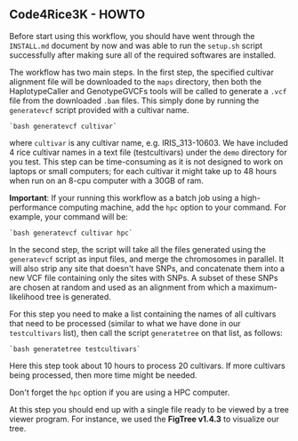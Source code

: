 ## Code4Rice3K - HOWTO

Before start using this workflow, you should have went through the `INSTALL.md` document by now and was able to run the `setup.sh` script 
successfully after making sure all of the required softwares are installed. 

The workflow has two main steps. In the first step, the specified cultivar alignment file will be downloaded to the `maps` directory, 
then both the HaplotypeCaller and GenotypeGVCFs tools will be called to generate a `.vcf` file from the downloaded `.bam` files. This simply 
done by running the `generatevcf` script provided with a cultivar name.

	`bash generatevcf cultivar`


where `cultivar` is any cultivar name, e.g. IRIS_313-10603. We have included 4 rice cultivar names in a text file (testcultivars) under 
the `demo` directory for you test. This step can be time-consuming as it is not designed to work on laptops or small computers; for each 
cultivar it might take up to 48 hours when run on an 8-cpu computer with a 30GB of ram.

**Important**: If your running this workflow as a batch job using a high-performance computing machine, add the `hpc` option to your 
command. For example, your command will be:

	`bash generatevcf cultivar hpc`


In the second step, the script will take all the files generated using the `generatevcf` script as input files, and merge the
chromosomes in parallel. It will also strip any site that doesn't have SNPs, and concatenate them into a new VCF file containing
only the sites with SNPs. A subset of these SNPs are chosen at random and used as an alignment from which a maximum-likelihood tree
is generated.

For this step you need to make a list containing the names of all cultivars that need to be processed (similar to what we have done in 
our `testcultivars` list), then call the script `generatetree` on that list, as follows:

	`bash generatetree testcultivars`


Here this step took about 10 hours to process 20 cultivars. If more cultivars being processed, then more time might be needed.

Don't forget the `hpc` option if you are using a HPC computer.

At this step you should end up with a single file ready to be viewed by a tree viewer program. For instance, we used the **FigTree
v1.4.3** to visualize our tree.


